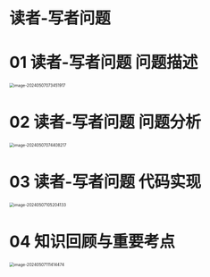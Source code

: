 # 读者-写者问题



# 01 读者-写者问题 问题描述

<img src="https://cvp.oss-cn-shanghai.aliyuncs.com/picgo/202405070734228.png" alt="image-20240507073451917" style="zoom:50%;" />



# 02 读者-写者问题 问题分析

<img src="https://cvp.oss-cn-shanghai.aliyuncs.com/picgo/202405070744325.png" alt="image-20240507074408217" style="zoom:50%;" />



# 03  读者-写者问题 代码实现

<img src="https://cvp.oss-cn-shanghai.aliyuncs.com/picgo/202405071052621.png" alt="image-20240507105204133" style="zoom:50%;" />



# 04 知识回顾与重要考点

<img src="https://cvp.oss-cn-shanghai.aliyuncs.com/picgo/202405071114608.png" alt="image-20240507111414474" style="zoom:50%;" />